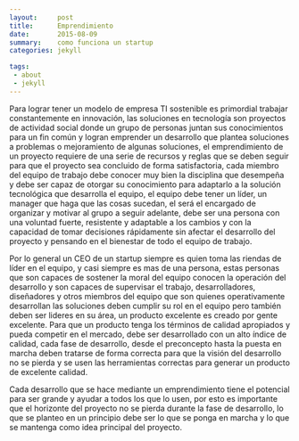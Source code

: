 ```yaml
---
layout:     post
title:      Emprendimiento
date:       2015-08-09
summary:    como funciona un startup
categories: jekyll

tags:
 - about
 - jekyll
---
```


Para lograr tener un modelo de empresa TI sostenible es primordial trabajar constantemente en innovación, las soluciones en tecnología son proyectos de actividad social donde un grupo de personas juntan sus conocimientos para un fin común y logran emprender un desarrollo que plantea soluciones a problemas o mejoramiento de algunas soluciones, el emprendimiento de un proyecto requiere de una serie de recursos y reglas que se deben seguir para que el proyecto sea concluido de forma satisfactoria, cada miembro del equipo de trabajo debe conocer muy bien la disciplina que desempeña y debe ser capaz de otorgar su conocimiento para adaptarlo a la solución tecnológica que desarrolla el equipo, el equipo debe tener un líder, un manager que haga que las cosas sucedan, el será el encargado de organizar y motivar al grupo a seguir adelante, debe ser una persona con una voluntad fuerte, resistente y adaptable a los cambios y con la capacidad de tomar decisiones rápidamente sin afectar el desarrollo del proyecto y pensando en el bienestar de todo el equipo de trabajo.

Por lo general un CEO de un startup siempre es quien toma las riendas de líder en el equipo, y casi siempre es mas de una persona, estas personas que son capaces de sostener la moral del equipo conocen la operación del desarrollo y son capaces de supervisar el trabajo, desarrolladores, diseñadores y otros miembros del equipo que son quienes operativamente desarrollan las soluciones deben cumplir su rol en el equipo pero también deben ser lideres en su área, un producto excelente es creado por gente excelente. Para que un producto tenga los términos de calidad apropiados y pueda competir en el mercado, debe ser desarrollado con un alto índice de calidad,  cada fase de desarrollo, desde el preconcepto hasta la puesta en marcha deben tratarse de forma correcta para que la visión del desarrollo no se pierda y se usen las herramientas correctas para generar un producto de excelente calidad.


Cada desarrollo que se hace mediante un emprendimiento tiene el potencial para ser grande y ayudar a todos los que lo usen, por esto es importante que el horizonte del proyecto no se pierda durante la fase de desarrollo, lo que se planteo en un principio debe ser lo que se ponga en marcha y lo que se mantenga como idea principal del proyecto.
